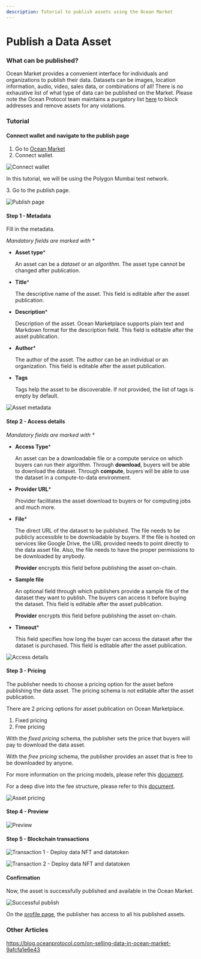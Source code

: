 ```yaml
---
description: Tutorial to publish assets using the Ocean Market
---
```


# Publish a Data Asset

### What can be published?

Ocean Market provides a convenient interface for individuals and organizations to publish their data. Datasets can be images, location information, audio, video, sales data, or combinations of all! There is no exhaustive list of what type of data can be published on the Market. Please note the Ocean Protocol team maintains a purgatory list [here](https://github.com/oceanprotocol/list-purgatory) to block addresses and remove assets for any violations.

### Tutorial

#### Connect wallet and navigate to the publish page

1. Go to [Ocean Market](https://v4.market.oceanprotocol.com)
2. Connect wallet.

![Connect wallet](../.gitbook/assets/market/marketplace-connect-wallet.png.png)

In this tutorial, we will be using the Polygon Mumbai test network.

3\. Go to the publish page.

![Publish page](../.gitbook/assets/market/publish.png)

#### Step 1 - Metadata

Fill in the metadata.

_Mandatory fields are marked with \*_

- **Asset type**\*

  An asset can be a _dataset_ or an _algorithm_. The asset type cannot be changed after publication.

- **Title**\*

  The descriptive name of the asset. This field is editable after the asset publication.

- **Description**\*

  Description of the asset. Ocean Marketplace supports plain text and Markdown format for the description field. This field is editable after the asset publication.

- **Author**\*

  The author of the asset. The author can be an individual or an organization. This field is editable after the asset publication.

- **Tags**

  Tags help the asset to be discoverable. If not provided, the list of tags is empty by default.

![Asset metadata](../.gitbook/assets/market/publish-1.png)

#### Step 2 - Access details

_Mandatory fields are marked with \*_

- **Access Type**\*

  An asset can be a downloadable file or a compute service on which buyers can run their algorithm. Through **download**, buyers will be able to download the dataset. Through **compute**, buyers will be able to use the dataset in a compute-to-data environment.

- **Provider URL**\*

  Provider facilitates the asset download to buyers or for computing jobs and much more.

- **File**\*

  The direct URL of the dataset to be published. The file needs to be publicly accessible to be downloadable by buyers. If the file is hosted on services like Google Drive, the URL provided needs to point directly to the data asset file. Also, the file needs to have the proper permissions to be downloaded by anybody.

  **Provider** encrypts this field before publishing the asset on-chain.

- **Sample file**

  An optional field through which publishers provide a sample file of the dataset they want to publish. The buyers can access it before buying the dataset. This field is editable after the asset publication.

  **Provider** encrypts this field before publishing the asset on-chain.

- **Timeout**\*

  This field specifies how long the buyer can access the dataset after the dataset is purchased. This field is editable after the asset publication.

![Access details](../.gitbook/assets/market/publish-2.png)

#### Step 3 - Pricing

The publisher needs to choose a pricing option for the asset before publishing the data asset. The pricing schema is not editable after the asset publication.

There are 2 pricing options for asset publication on Ocean Marketplace.

1. Fixed pricing
2. Free pricing

With the _fixed pricing_ schema, the publisher sets the price that buyers will pay to download the data asset.

With the _free pricing_ schema, the publisher provides an asset that is free to be downloaded by anyone.

For more information on the pricing models, please refer this [document](../core-concepts/asset-pricing.md).

For a deep dive into the fee structure, please refer to this [document](../core-concepts/fees.md).

![Asset pricing](../.gitbook/assets/market/publish-3.png)

#### Step 4 - Preview

![Preview](../.gitbook/assets/market/publish-4.png)

#### Step 5 - Blockchain transactions

![Transaction 1 - Deploy data NFT and datatoken](../.gitbook/assets/market/publish-5.png)

![Transaction 2 - Deploy data NFT and datatoken](../.gitbook/assets/market/publish-6.png)

#### Confirmation

Now, the asset is successfully published and available in the Ocean Market.

![Successful publish](../.gitbook/assets/market/publish-7.png)

On the [profile page](https://v4.market.oceanprotocol.com/profile), the publisher has access to all his published assets.

### Other Articles

https://blog.oceanprotocol.com/on-selling-data-in-ocean-market-9afcfa1e6e43
